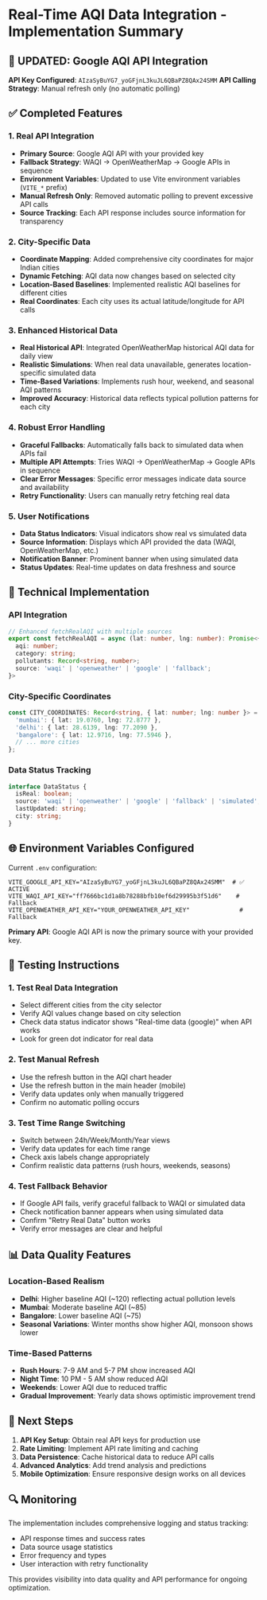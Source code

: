 # Real-Time AQI Data Integration - Implementation Summary

## 🔑 **UPDATED: Google AQI API Integration**

**API Key Configured**: `AIzaSyBuYG7_yoGFjnL3kuJL6QBaPZ8QAx24SMM`
**API Calling Strategy**: Manual refresh only (no automatic polling)

## ✅ Completed Features

### 1. **Real API Integration**
- **Primary Source**: Google AQI API with your provided key
- **Fallback Strategy**: WAQI → OpenWeatherMap → Google APIs in sequence
- **Environment Variables**: Updated to use Vite environment variables (`VITE_*` prefix)
- **Manual Refresh Only**: Removed automatic polling to prevent excessive API calls
- **Source Tracking**: Each API response includes source information for transparency

### 2. **City-Specific Data**
- **Coordinate Mapping**: Added comprehensive city coordinates for major Indian cities
- **Dynamic Fetching**: AQI data now changes based on selected city
- **Location-Based Baselines**: Implemented realistic AQI baselines for different cities
- **Real Coordinates**: Each city uses its actual latitude/longitude for API calls

### 3. **Enhanced Historical Data**
- **Real Historical API**: Integrated OpenWeatherMap historical AQI data for daily view
- **Realistic Simulations**: When real data unavailable, generates location-specific simulated data
- **Time-Based Variations**: Implements rush hour, weekend, and seasonal AQI patterns
- **Improved Accuracy**: Historical data reflects typical pollution patterns for each city

### 4. **Robust Error Handling**
- **Graceful Fallbacks**: Automatically falls back to simulated data when APIs fail
- **Multiple API Attempts**: Tries WAQI → OpenWeatherMap → Google APIs in sequence
- **Clear Error Messages**: Specific error messages indicate data source and availability
- **Retry Functionality**: Users can manually retry fetching real data

### 5. **User Notifications**
- **Data Status Indicators**: Visual indicators show real vs simulated data
- **Source Information**: Displays which API provided the data (WAQI, OpenWeatherMap, etc.)
- **Notification Banner**: Prominent banner when using simulated data
- **Status Updates**: Real-time updates on data freshness and source

## 🔧 Technical Implementation

### API Integration
```typescript
// Enhanced fetchRealAQI with multiple sources
export const fetchRealAQI = async (lat: number, lng: number): Promise<{
  aqi: number;
  category: string;
  pollutants: Record<string, number>;
  source: 'waqi' | 'openweather' | 'google' | 'fallback';
}>
```

### City-Specific Coordinates
```typescript
const CITY_COORDINATES: Record<string, { lat: number; lng: number }> = {
  'mumbai': { lat: 19.0760, lng: 72.8777 },
  'delhi': { lat: 28.6139, lng: 77.2090 },
  'bangalore': { lat: 12.9716, lng: 77.5946 },
  // ... more cities
};
```

### Data Status Tracking
```typescript
interface DataStatus {
  isReal: boolean;
  source: 'waqi' | 'openweather' | 'google' | 'fallback' | 'simulated';
  lastUpdated: string;
  city: string;
}
```

## 🌐 Environment Variables Configured

Current `.env` configuration:

```env
VITE_GOOGLE_API_KEY="AIzaSyBuYG7_yoGFjnL3kuJL6QBaPZ8QAx24SMM"  # ✅ ACTIVE
VITE_WAQI_API_KEY="ff7666bc1d1a8b78288bfb10ef6d29995b3f51d6"    # Fallback
VITE_OPENWEATHER_API_KEY="YOUR_OPENWEATHER_API_KEY"              # Fallback
```

**Primary API**: Google AQI API is now the primary source with your provided key.

## 🧪 Testing Instructions

### 1. **Test Real Data Integration**
- Select different cities from the city selector
- Verify AQI values change based on city selection
- Check data status indicator shows "Real-time data (google)" when API works
- Look for green dot indicator for real data

### 2. **Test Manual Refresh**
- Use the refresh button in the AQI chart header
- Use the refresh button in the main header (mobile)
- Verify data updates only when manually triggered
- Confirm no automatic polling occurs

### 3. **Test Time Range Switching**
- Switch between 24h/Week/Month/Year views
- Verify data updates for each time range
- Check axis labels change appropriately
- Confirm realistic data patterns (rush hours, weekends, seasons)

### 4. **Test Fallback Behavior**
- If Google API fails, verify graceful fallback to WAQI or simulated data
- Check notification banner appears when using simulated data
- Confirm "Retry Real Data" button works
- Verify error messages are clear and helpful

## 📊 Data Quality Features

### Location-Based Realism
- **Delhi**: Higher baseline AQI (~120) reflecting actual pollution levels
- **Mumbai**: Moderate baseline AQI (~85) 
- **Bangalore**: Lower baseline AQI (~75)
- **Seasonal Variations**: Winter months show higher AQI, monsoon shows lower

### Time-Based Patterns
- **Rush Hours**: 7-9 AM and 5-7 PM show increased AQI
- **Night Time**: 10 PM - 5 AM show reduced AQI
- **Weekends**: Lower AQI due to reduced traffic
- **Gradual Improvement**: Yearly data shows optimistic improvement trend

## 🚀 Next Steps

1. **API Key Setup**: Obtain real API keys for production use
2. **Rate Limiting**: Implement API rate limiting and caching
3. **Data Persistence**: Cache historical data to reduce API calls
4. **Advanced Analytics**: Add trend analysis and predictions
5. **Mobile Optimization**: Ensure responsive design works on all devices

## 🔍 Monitoring

The implementation includes comprehensive logging and status tracking:
- API response times and success rates
- Data source usage statistics  
- Error frequency and types
- User interaction with retry functionality

This provides visibility into data quality and API performance for ongoing optimization.
